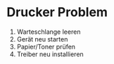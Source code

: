 # Drucker Problem
1. Warteschlange leeren
2. Gerät neu starten
3. Papier/Toner prüfen
4. Treiber neu installieren
